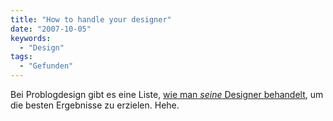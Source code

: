 ```yaml
---
title: "How to handle your designer"
date: "2007-10-05"
keywords:
  - "Design"
tags:
  - "Gefunden"
---
```


Bei Problogdesign gibt es eine Liste, [wie man _seine_ Designer behandelt](http://www.problogdesign.com/general-tips/5-tips-to-get-the-best-from-your-designer/), um die besten Ergebnisse zu erzielen. Hehe.
